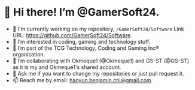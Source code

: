 # 👋 Hi there! I’m @GamerSoft24.
- 🔭 I'm currently working on my repository, `/GamerSoft24/Software` Link URL: https://github.com/GamerSoft24/Software.
- 👀 I’m interested in coding, gaming and technology stuff.
- 🌱 I’m part of the TCG Technology, Coding and Gaming Inc® organization.
- 💞️ I’m collaborating with Okmeque1 (@Okmeque1) and GS-ST (@GS-ST) as it is my and Okmeque1's shared account.
- 💬 Ask me if you want to change my repositories or just pull request it.
- 📫 Reach me by email: haoyun.benjamin.chi@gmail.com.

